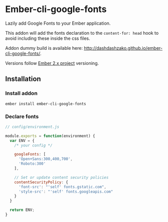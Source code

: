 # Ember-cli-google-fonts

Lazily add Google Fonts to your Ember application.

This addon will add the fonts declaration to the `content-for: head` hook to avoid including these inside the css files.

Addon dummy build is available here: <http://dashdashzako.github.io/ember-cli-google-fonts/>.

Versions follow [Ember 2.x project](http://emberjs.com/blog/2015/06/16/ember-project-at-2-0.html) versioning.

## Installation

### Install addon

`ember install ember-cli-google-fonts`

### Declare fonts

```javascript
// config/environment.js

module.exports = function(environment) {
  var ENV = {
    /* your config */

    googleFonts: [
      'Open+Sans:300,400,700',
      'Roboto:300'
    ],

    // Set or update content security policies
    contentSecurityPolicy: {
      'font-src': "'self' fonts.gstatic.com",
      'style-src': "'self' fonts.googleapis.com"
    }
  }

  return ENV;
}
```
